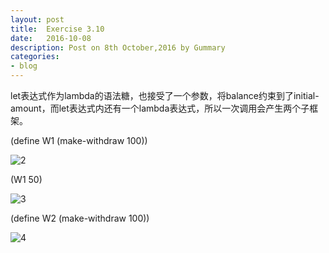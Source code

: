 ```yaml
---
layout: post
title:  Exercise 3.10
date:   2016-10-08
description: Post on 8th October,2016 by Gummary
categories:
- blog
---
```


let表达式作为lambda的语法糖，也接受了一个参数，将balance约束到了initial-amount，而let表达式内还有一个lambda表达式，所以一次调用会产生两个子框架。

(define W1 (make-withdraw 100))

![2](http://i.imgur.com/6ssDEHo.png)

(W1 50)

![3](http://i.imgur.com/y6qHmtH.png)

(define W2 (make-withdraw 100))

![4](http://i.imgur.com/IdsLA5c.png)


